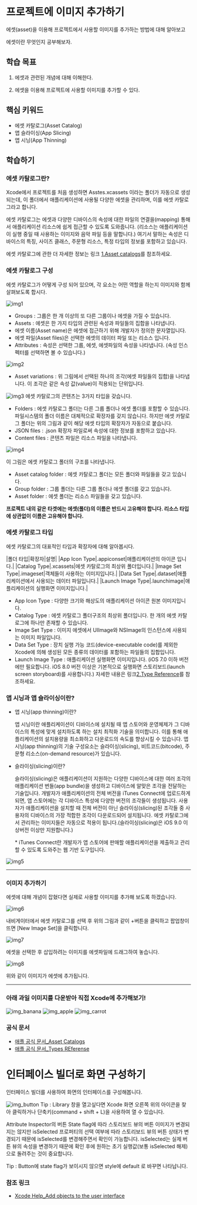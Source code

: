 # 프로젝트에 이미지 추가하기
에셋(asset)을 이용해 프로젝트에서 사용할 이미지를 추가하는 방법에 대해 알아보고

에셋이란 무엇인지 공부해보자.

## 학습 목표

1. 에셋과 관련된 개념에 대해 이해한다.

2. 에셋을 이용해 프로젝트에 사용할 이미지를 추가할 수 있다.

## 핵심 키워드

- 에셋 카탈로그(Asset Catalog)
- 앱 슬라이싱(App Slicing)
- 앱 시닝(App Thinning)

## 학습하기

### 에셋 카탈로그란?

Xcode에서 프로젝트를 처음 생성하면 Asstes.xcassets 이라는 폴더가 자동으로 생성되는데, 이 폴더에서 애플리케이션에 사용될 다양한 에셋을 관리하며, 이를 에셋 카탈로그라고 합니다.

에셋 카탈로그는 에셋과 다양한 디바이스의 속성에 대한 파일의 연결을(mapping) 통해서 애플리케이션 리소스에 쉽게 접근할 수 있도록 도와줍니다. (리소스는 애플리케이션이 실행 중일 때 사용하는 이미지와 음악 파일 등을 말합니다.) 여기서 말하는 속성은 디바이스의 특징, 사이즈 클래스, 주문형 리소스, 특정 타입의 정보를 포함하고 있습니다. 

에셋 카탈로그에 관한 더 자세한 정보는 링크 [1.Asset catalogs](https://help.apple.com/xcode/mac/current/#/dev10510b1f7)를 참조하세요.

### 에셋 카탈로그 구성
에셋 카탈로그가 어떻게 구성 되어 있으며, 각 요소는 어떤 역할을 하는지 이미지와 함께 살펴보도록 합시다.

![img1](https://cphinf.pstatic.net/mooc/20171230_74/1514625555079AlogH_PNG/figure1_1.png?type=w760)
- Groups : 그룹은 한 개 이상의 또 다른 그룹이나 에셋을 가질 수 있습니다.
- Assets : 에셋은 한 가지 타입의 관련된 속성과 파일들의 집합을 나타냅니다.
- 에셋 이름(Asset name)은 에셋에 접근하기 위해 개발자가 정의한 문자열입니다.
- 에셋 파일(Asset files)은 선택한 에셋의 데이터 파일 또는 리소스 입니다.
- Attributes : 속성은 선택한 그룹, 에셋, 에셋파일의 속성을 나타냅니다. (속성 인스펙터를 선택하면 볼 수 있습니다.)

![img2](https://cphinf.pstatic.net/mooc/20171230_2/1514625634102Cxdcv_PNG/asset_variation.png?type=w760)
- Asset variations : 위 그림에서 선택된 하나의 조각(에셋 파일들의 집합)을 나타냅니다. 이 조각은 같은 속성 값(value)이 적용되는 단위입니다.

![img3](https://cphinf.pstatic.net/mooc/20171230_268/151462568029977AD4_PNG/format_image.png?type=w760)
에셋 카탈로그의 콘텐츠는 3가지 타입을 갖습니다.

- Folders : 에셋 카탈로그 폴더는 다른 그룹 폴더나 에셋 폴더를 포함할 수 있습니다. 파일시스템의 폴더 이름은 대체적으로 확장자를 갖지 않습니다. 하지만 에셋 카탈로그 폴더는 위의 그림과 같이 해당 에셋 타입의 확장자가 자동으로 붙습니다.
- JSON files : .json 확장자 파일로써 속성에 대한 정보를 포함하고 있습니다.
- Content files : 콘텐츠 파일은 리소스 파일을 나타냅니다.

![img4](https://cphinf.pstatic.net/mooc/20171230_34/1514625756206RFIgC_PNG/figure2_1.png?type=w760)

이 그림은 에셋 카탈로그 폴더의 구조를 나타냅니다.

- Asset catalog folder : 에셋 카탈로그 폴더는 모든 폴더와 파일들을 갖고 있습니다.
- Group folder : 그룹 폴더는 다른 그룹 폴더나 에셋 폴더를 갖고 있습니다.
- Asset folder : 에셋 폴더는 리소스 파일들을 갖고 있습니다.


**프로젝트 내의 같은 타겟에는 에셋(폴더)의 이름은 반드시 고유해야 합니다. 리소스 타입에 상관없이 이름은 고유해야 합니다.**


### 에셋 카탈로그 타입

에셋 카탈로그의 대표적인 타입과 확장자에 대해 알아봅시다.

|폴더 타입|확장자|설명|
|App Icon Type|.appiconset|애플리케이션의 아이콘 입니다.|
|Catalog Type|.xcassets|에셋 카탈로그의 최상위 폴더입니다.|
|Image Set Type|.imageset|객체들이 사용하는 이미지입니다.|
|Data Set Type|.dataset|애플리케이션에서 사용되는 데이터 파일입니다.|
|Launch Image Type|.launchimage|애플리케이션의 실행화면 이미지입니다.|
- App Icon Type : 다양한 크기와 해상도의 애플리케이션 아이콘 원본 이미지입니다.
- Catalog Type : 에셋 카탈로그 폴더구조의 최상위 폴더입니다. 한 개의 에셋 카탈로그에 하나만 존재할 수 있습니다.
- Image Set Type : 이미지 에셋에서 UIImage와 NSImage의 인스턴스에 사용되는 이미지 파일입니다.
- Data Set Type : 장치 실행 가능 코드(device-executable code)를 제외한 Xcode에 의해 생성된 모든 종류의 데이터를 포함하는 파일들의 집합입니다.
- Launch Image Type : 애플리케이션 실행화면 이미지입니다. (iOS 7.0 이하 버전에만 필요합니다. iOS 8.0 버전 이상은 기본적으로 실행화면 스토리보드(launch screen storyboard)를 사용합니다.)
자세한 내용은 링크[2.Type Reference](https://developer.apple.com/library/archive/documentation/Xcode/Reference/xcode_ref-Asset_Catalog_Format/AssetTypes.html)를 참조하세요.


### 앱 시닝과 앱 슬라이싱이란?

- 앱 시닝(app thinning)이란?

    앱 시닝이란 애플리케이션이 디바이스에 설치될 때 앱 스토어와 운영체제가 그 디바이스의 특성에 맞게 설치하도록 하는 설치 최적화 기술을 의미합니다. 이를 통해 애플리케이션의 설치용량을 최소화하고 다운로드의 속도를 향상시킬 수 있습니다. 앱 시닝(app thinning)의 기술 구성요소는 슬라이싱(slicing), 비트코드(bitcode), 주문형 리소스(on-demand resource)가 있습니다.

- 슬라이싱(slicing)이란?

    슬라이싱(slicing)은 애플리케이션이 지원하는 다양한 디바이스에 대한 여러 조각의 애플리케이션 번들(app bundle)을 생성하고 디바이스에 알맞은 조각을 전달하는 기술입니다. 개발자가 애플리케이션의 전체 버전을 iTunes Connect에 업로드하게 되면, 앱 스토어에는 각 디바이스 특성에 다양한 버전의 조각들이 생성됩니다. 사용자가 애플리케이션을 설치할 때 전체 버전이 아닌 슬라이싱(slicing)된 조각들 중 사용자의 디바이스의 가장 적합한 조각이 다운로드되어 설치됩니다. 에셋 카탈로그에서 관리하는 이미지들은 자동으로 적용이 됩니다.(슬라이싱(slicing)은 iOS 9.0 이상버전 이상만 지원합니다.)

    \* iTunes Connect란 개발자가 앱 스토어에 판매할 애플리케이션을 제출하고 관리할 수 있도록 도와주는 웹 기반 도구입니다.

![img5](https://cphinf.pstatic.net/mooc/20171230_100/1514625945492PozUu_PNG/slicing.png?type=w760)

***

### 이미지 추가하기

에셋에 대해 개념이 잡혔다면 실제로 사용할 이미지를 추가해 보도록 하겠습니다.

![img6](https://cphinf.pstatic.net/mooc/20171230_84/1514626086659iRrhJ_PNG/insert1.png?type=w760)

내비게이터에서 에셋 카탈로그를 선택 후 위의 그림과 같이 +버튼을 클릭하고 팝업창이 뜨면 [New Image Set]을 클릭합니다.

![img7](https://cphinf.pstatic.net/mooc/20171230_70/1514626105716QpRPk_PNG/insert2.png?type=w760)

에셋을 선택한 후 삽입하려는 이미지를 에셋파일에 드래그하여 놓습니다.

![img8](https://cphinf.pstatic.net/mooc/20171230_135/15146261189701wonC_PNG/insert3.png?type=w760)

위와 같이 이미지가 에셋에 추가됩니다.
*** 

### 아래 과일 이미지를 다운받아 직접 Xcode에 추가해보기!
![img_banana](https://cphinf.pstatic.net/mooc/20171230_66/1514626140311SBHxk_PNG/banana.png?type=ffn199_148)
![img_apple](https://cphinf.pstatic.net/mooc/20171230_87/1514626170418ruVUk_PNG/apple.png?type=ffn199_148)
![img_carrot](https://cphinf.pstatic.net/mooc/20171230_106/1514626173666yWtlo_PNG/carrot.png?type=ffn199_148)

### 공식 문서
- [애플 공식 문서_Asset Catalogs](https://help.apple.com/xcode/mac/current/#/dev10510b1f7)
- [애플 공식 문서_Types REferense](https://developer.apple.com/library/archive/documentation/Xcode/Reference/xcode_ref-Asset_Catalog_Format/AssetTypes.html)
 


# 인터페이스 빌더로 화면 구성하기
인터페이스 빌더를 사용하여 화면의 인터페이스를 구성해봅니다.

![img_button](https://cphinf.pstatic.net/mooc/20191023_203/1571782752529ufYIh_PNG/library_button_small.png?type=ffn199_148)
Tip : Library 창을 열고싶다면 Xcode 화면 오른쪽 위의 아이콘을 찾아 클릭하거나 단축키(command + shift + L)을 사용하여 열 수 있습니다.

Attribute Inspector의 버튼 State flag에 따라 스토리보드 뷰의 버튼 이미지가 변경되지는 않지만 isSelected 프로퍼티의 선택 여부에 따라 스토리보드 뷰의 버튼 상태가 변경되기 때문에 isSelected를 변경해주면서 확인이 가능합니다. isSelected는 실제 버튼 뷰의 속성을 변경하기 때문에 확인 후에 원하는 초기 실행값(보통 isSelected 해제)으로 돌려주는 것이 중요합니다.

Tip : Button에 state flag가 보이시지 않으면 style에 default 로 바꾸면 나타납니다.

### 참조 링크
- [Xcode Help_Add objects to the user interface](https://help.apple.com/xcode/mac/current/#/dev9ffcd0c51)